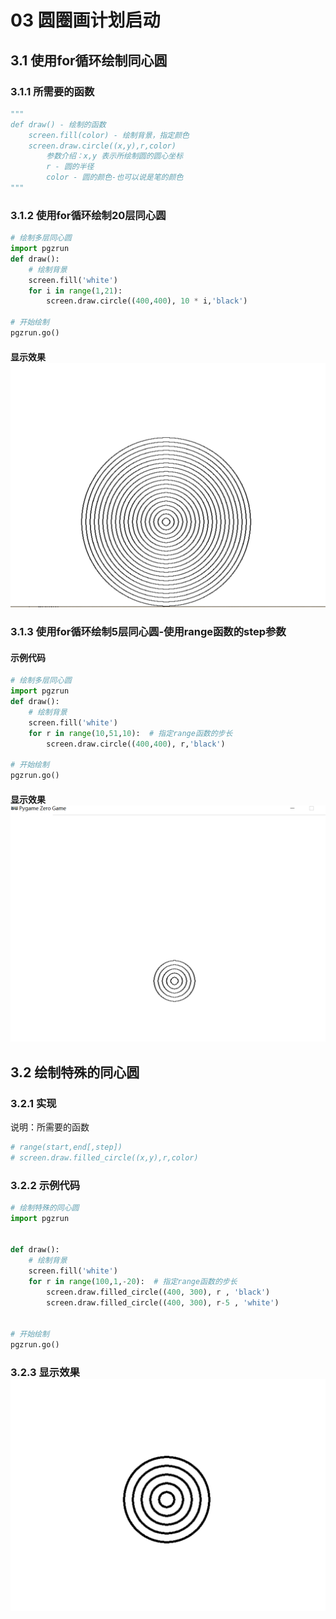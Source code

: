 # 03  圆圈画计划启动

## 3.1 使用for循环绘制同心圆

### 3.1.1 所需要的函数

```python
"""
def draw() - 绘制的函数
	screen.fill(color) - 绘制背景，指定颜色
	screen.draw.circle((x,y),r,color)
		参数介绍：x,y 表示所绘制圆的圆心坐标
		r - 圆的半径
		color - 圆的颜色-也可以说是笔的颜色
"""

```

### 3.1.2 使用for循环绘制20层同心圆

```python
# 绘制多层同心圆
import pgzrun 
def draw():
    # 绘制背景
    screen.fill('white')
    for i in range(1,21):
        screen.draw.circle((400,400), 10 * i,'black')

# 开始绘制
pgzrun.go()
```

#### 显示效果![image-20220830040127004](image-20220830040127004.png)

### 3.1.3 使用for循环绘制5层同心圆-使用range函数的step参数

#### 示例代码

```python
# 绘制多层同心圆
import pgzrun 
def draw():
    # 绘制背景
    screen.fill('white')
    for r in range(10,51,10):  # 指定range函数的步长
        screen.draw.circle((400,400), r,'black')

# 开始绘制
pgzrun.go()
```



#### 显示效果![image-20220830040335697](image-20220830040335697.png)

## 3.2 绘制特殊的同心圆

### 3.2.1 实现

说明：所需要的函数

```python
# range(start,end[,step])
# screen.draw.filled_circle((x,y),r,color)
```



### 3.2.2 示例代码

```python 
# 绘制特殊的同心圆
import pgzrun


def draw():
    # 绘制背景
    screen.fill('white')
    for r in range(100,1,-20):  # 指定range函数的步长
        screen.draw.filled_circle((400, 300), r , 'black')
        screen.draw.filled_circle((400, 300), r-5 , 'white')


# 开始绘制
pgzrun.go()

```



### 3.2.3 显示效果![image-20220830041652842](image-20220830041652842.png)